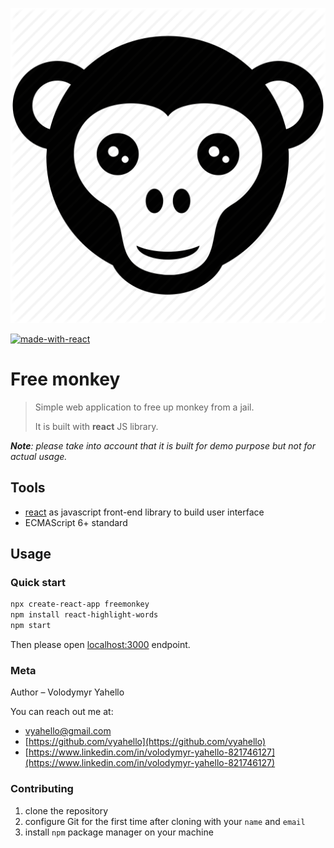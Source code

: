 ![Screenshot](image.png)

[![made-with-react](https://img.shields.io/badge/Made%20with-React-yellowgreen.svg)](https://reactjs.org/)

# Free monkey

> Simple web application to free up monkey from a jail.
>
> It is built with **react** JS library.

_**Note**: please take into account that it is built for demo purpose but not for actual usage._

## Tools
- [react](https://reactjs.org/) as javascript front-end library to build user interface
- ECMAScript 6+ standard

## Usage

### Quick start

```bash
npx create-react-app freemonkey
npm install react-highlight-words
npm start
```

Then please open [localhost:3000](http://localhost:3000) endpoint.

### Meta

Author – Volodymyr Yahello

You can reach out me at:
* [vyahello@gmail.com](vyahello@gmail.com)
* [https://github.com/vyahello](https://github.com/vyahello)
* [https://www.linkedin.com/in/volodymyr-yahello-821746127](https://www.linkedin.com/in/volodymyr-yahello-821746127)

### Contributing
1. clone the repository
2. configure Git for the first time after cloning with your `name` and `email`
3. install `npm` package manager on your machine
